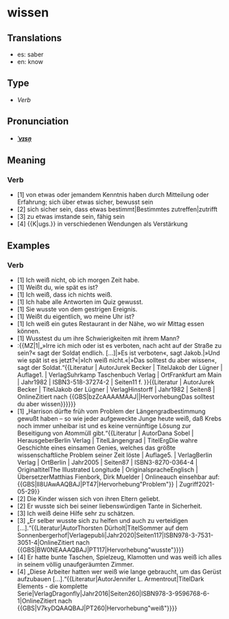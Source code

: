 # wissen
## Translations
- es: saber
- en: know
## Type
- _Verb_
## Pronunciation
- **_[ˈvɪsn̩](https://commons.wikimedia.org/wiki/File:De-wissen.ogg)_**
## Meaning
### Verb
- [1] von etwas oder jemandem Kenntnis haben durch Mitteilung oder Erfahrung; sich über etwas sicher, bewusst sein
- [2] sich sicher sein, dass etwas bestimmt|Bestimmtes zutreffen|zutrifft
- [3] zu etwas imstande sein, fähig sein
- [4] {{K|ugs.}} in verschiedenen Wendungen als Verstärkung
## Examples
### Verb
- [1] Ich weiß nicht, ob ich morgen Zeit habe.
- [1] Weißt du, wie spät es ist?
- [1] Ich weiß, dass ich nichts weiß.
- [1] Ich habe alle Antworten im Quiz gewusst.
- [1] Sie wusste von dem gestrigen Ereignis.
- [1] Weißt du eigentlich, wo meine Uhr ist?
- [1] Ich weiß ein gutes Restaurant in der Nähe, wo wir Mittag essen können.
- [1] Wusstest du um ihre Schwierigkeiten mit ihrem Mann?
- :{{MZ|1|„»Irre ich mich oder ist es verboten, nach acht auf der Straße zu sein?« sagt der Soldat endlich. […]|»Es ist verboten«, sagt Jakob.|»Und wie spät ist es jetzt?«|»Ich weiß nicht.«|»Das solltest du aber wissen«, sagt der Soldat.“<ref>{{Literatur | AutorJurek Becker | TitelJakob der Lügner | Auflage1. | VerlagSuhrkamp Taschenbuch Verlag | OrtFrankfurt am Main | Jahr1982 | ISBN3-518-37274-2 | Seiten11&nbsp;f. }}</ref><ref>{{Literatur | AutorJurek Becker | TitelJakob der Lügner | VerlagHinstorff | Jahr1982 | Seiten8 | OnlineZitiert nach {{GBS|bzZcAAAAMAAJ||HervorhebungDas solltest du aber wissen}}}}</ref>}}
- [1] „Harrison dürfte früh vom Problem der Längengradbestimmung gewußt haben – so wie jeder aufgeweckte Junge heute weiß, daß Krebs noch immer unheibar ist und es keine vernünftige Lösung zur Beseitigung von Atommüll gibt.“<ref>{{Literatur | AutorDana Sobel | HerausgeberBerlin Verlag | TitelLängengrad | TitelErgDie wahre Geschichte eines einsamen Genies, welches das größte wissenschaftliche Problem seiner Zeit löste | Auflage5. | VerlagBerlin Verlag | OrtBerlin | Jahr2005 | Seiten87 | ISBN3-8270-0364-4 | OriginaltitelThe Illustrated Longitude | OriginalspracheEnglisch | ÜbersetzerMatthias Fienbork, Dirk Muelder | Onlineauch einsehbar auf: {{GBS|ll8UAwAAQBAJ|PT47|Hervorhebung"Problem"}} | Zugriff2021-05-29}}</ref>
- [2] Die Kinder wissen sich von ihren Eltern geliebt.
- [2] Er wusste sich bei seiner liebenswürdigen Tante in Sicherheit.
- [3] Ich weiß deine Hilfe sehr zu schätzen.
- [3] „Er selber wusste sich zu helfen und auch zu verteidigen […].“<ref>{{Literatur|AutorThorsten Dürholt|TitelSommer auf dem Sonnenbergerhof|Verlagepubli|Jahr2020|Seiten117|ISBN978-3-7531-3051-4|OnlineZitiert nach {{GBS|BW0NEAAAQBAJ|PT117|Hervorhebung"wusste"}}}}</ref>
- [4] Er hatte bunte Taschen, Spielzeug, Klamotten und was weiß ich alles in seinem völlig unaufgeräumten Zimmer.
- [4] „Diese Arbeiter hatten wer weiß wie lange gebraucht, um das Gerüst aufzubauen […].“<ref>{{Literatur|AutorJennifer L. Armentrout|TitelDark Elements - die komplette Serie|VerlagDragonfly|Jahr2016|Seiten260|ISBN978-3-9596768-6-1|OnlineZitiert nach {{GBS|V7kyDQAAQBAJ|PT260|Hervorhebung"weiß"}}}}</ref>

